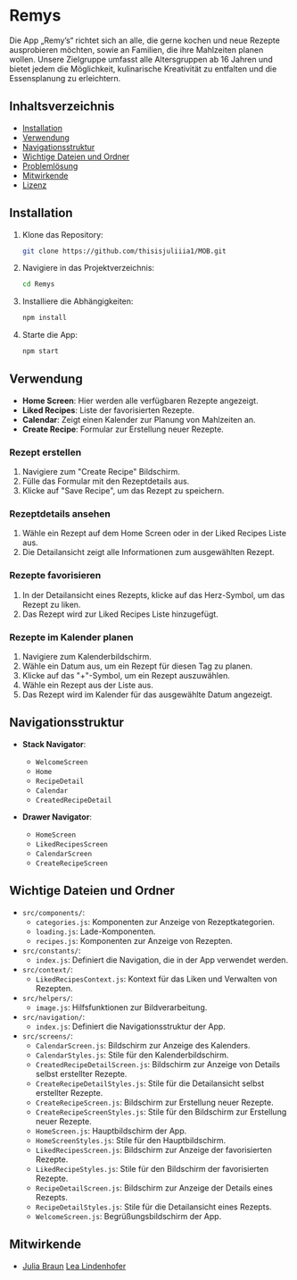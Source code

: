 # Remys

Die App „Remy’s“ richtet sich an alle, die gerne kochen und neue Rezepte ausprobieren möchten, sowie an Familien, die ihre Mahlzeiten planen wollen. 
Unsere Zielgruppe umfasst alle Altersgruppen ab 16 Jahren und bietet jedem die Möglichkeit, kulinarische Kreativität zu entfalten und die Essensplanung zu erleichtern.

## Inhaltsverzeichnis

- [Installation](#installation)
- [Verwendung](#verwendung)
- [Navigationsstruktur](#navigationsstruktur)
- [Wichtige Dateien und Ordner](#wichtige-dateien-und-ordner)
- [Problemlösung](#problemlösung)
- [Mitwirkende](#mitwirkende)
- [Lizenz](#lizenz)

## Installation

1. Klone das Repository:
    ```bash
    git clone https://github.com/thisisjuliiia1/MOB.git
    ```
2. Navigiere in das Projektverzeichnis:
    ```bash
    cd Remys
    ```
3. Installiere die Abhängigkeiten:
    ```bash
    npm install
    ```
4. Starte die App:
    ```bash
    npm start
    ```

## Verwendung

- **Home Screen**: Hier werden alle verfügbaren Rezepte angezeigt.
- **Liked Recipes**: Liste der favorisierten Rezepte.
- **Calendar**: Zeigt einen Kalender zur Planung von Mahlzeiten an.
- **Create Recipe**: Formular zur Erstellung neuer Rezepte.

### Rezept erstellen

1. Navigiere zum "Create Recipe" Bildschirm.
2. Fülle das Formular mit den Rezeptdetails aus.
3. Klicke auf "Save Recipe", um das Rezept zu speichern.

### Rezeptdetails ansehen

1. Wähle ein Rezept auf dem Home Screen oder in der Liked Recipes Liste aus.
2. Die Detailansicht zeigt alle Informationen zum ausgewählten Rezept.

### Rezepte favorisieren

1. In der Detailansicht eines Rezepts, klicke auf das Herz-Symbol, um das Rezept zu liken.
2. Das Rezept wird zur Liked Recipes Liste hinzugefügt.

### Rezepte im Kalender planen
1. Navigiere zum Kalenderbildschirm.
2. Wähle ein Datum aus, um ein Rezept für diesen Tag zu planen.
3. Klicke auf das "+"-Symbol, um ein Rezept auszuwählen.
4. Wähle ein Rezept aus der Liste aus.
5. Das Rezept wird im Kalender für das ausgewählte Datum angezeigt.

## Navigationsstruktur

- **Stack Navigator**:
    - `WelcomeScreen`
    - `Home`
    - `RecipeDetail`
    - `Calendar`
    - `CreatedRecipeDetail`

- **Drawer Navigator**:
    - `HomeScreen`
    - `LikedRecipesScreen`
    - `CalendarScreen`
    - `CreateRecipeScreen`

## Wichtige Dateien und Ordner

- `src/components/`:
    - `categories.js`: Komponenten zur Anzeige von Rezeptkategorien.
    - `loading.js`: Lade-Komponenten.
    - `recipes.js`: Komponenten zur Anzeige von Rezepten.
- `src/constants/`:
    - `index.js`: Definiert die Navigation, die in der App verwendet werden.
- `src/context/`:
    - `LikedRecipesContext.js`: Kontext für das Liken und Verwalten von Rezepten.
- `src/helpers/`:
    - `image.js`: Hilfsfunktionen zur Bildverarbeitung.
- `src/navigation/`:
    - `index.js`: Definiert die Navigationsstruktur der App.
- `src/screens/`:
    - `CalendarScreen.js`: Bildschirm zur Anzeige des Kalenders.
    - `CalendarStyles.js`: Stile für den Kalenderbildschirm.
    - `CreatedRecipeDetailScreen.js`: Bildschirm zur Anzeige von Details selbst erstellter Rezepte.
    - `CreateRecipeDetailStyles.js`: Stile für die Detailansicht selbst erstellter Rezepte.
    - `CreateRecipeScreen.js`: Bildschirm zur Erstellung neuer Rezepte.
    - `CreateRecipeScreenStyles.js`: Stile für den Bildschirm zur Erstellung neuer Rezepte.
    - `HomeScreen.js`: Hauptbildschirm der App.
    - `HomeScreenStyles.js`: Stile für den Hauptbildschirm.
    - `LikedRecipesScreen.js`: Bildschirm zur Anzeige der favorisierten Rezepte.
    - `LikedRecipeStyles.js`: Stile für den Bildschirm der favorisierten Rezepte.
    - `RecipeDetailScreen.js`: Bildschirm zur Anzeige der Details eines Rezepts.
    - `RecipeDetailStyles.js`: Stile für die Detailansicht eines Rezepts.
    - `WelcomeScreen.js`: Begrüßungsbildschirm der App.


## Mitwirkende

- [Julia Braun](https://github.com/thisisjuliiia1)
  [Lea Lindenhofer](https://github.com/leakwm)


